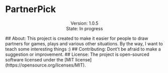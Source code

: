 # PartnerPick
<p align="center">
    <span>Version: 1.0.5</span>
    <br>
    <span>State: In progress</span>
</p>
## About:
This project is created to make it easier for people to draw partners for games, plays and various other situations.
By the way, I want to teach some interesting things :)
## Contributing:
Dont't be afraid to make a suggestion or improvement.
## License:
The project is open-sourced software licensed under the [MIT license](https://opensource.org/licenses/MIT).
